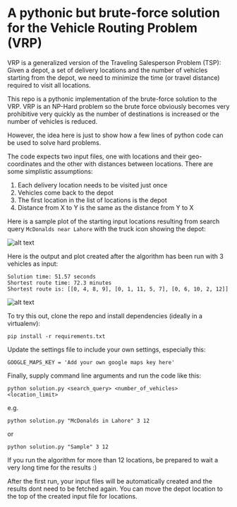 # A pythonic but brute-force solution for the Vehicle Routing Problem (VRP)

VRP is a generalized version of the Traveling Salesperson Problem (TSP): Given a depot, a set of delivery locations and the number of vehicles starting from the depot, we need to minimize the time (or travel distance) required to visit all locations.

This repo is a pythonic implementation of the brute-force solution to the VRP. VRP is an NP-Hard problem so the brute force obviously becomes very prohibitive very quickly as the number of destinations is increased or the number of vehicles is reduced. 

However, the idea here is just to show how a few lines of python code can be used to solve hard problems.

The code expects two input files, one with locations and their geo-coordinates and the other with distances between locations. There are some simplistic assumptions:

1. Each delivery location needs to be visited just once
2. Vehicles come back to the depot
3. The first location in the list of locations is the depot
4. Distance from X to Y is the same as the distance from Y to X

Here is a sample plot of the starting input locations resulting from search query ```McDonalds near Lahore``` with the truck icon showing the depot:


![alt text](https://i.imgur.com/1zQwMqA.jpg)

Here is the output and plot created after the algorithm has been run with 3 vehicles as input:
```
Solution time: 51.57 seconds
Shortest route time: 72.3 minutes
Shortest route is: [[0, 4, 8, 9], [0, 1, 11, 5, 7], [0, 6, 10, 2, 12]]
```

![alt text](https://i.imgur.com/HCBrhaS.jpg)

To try this out, clone the repo and install dependencies (ideally in a virtualenv):

```pip install -r requirements.txt```

Update the settings file to include your own settings, especially this:

```
GOOGLE_MAPS_KEY = 'Add your own google maps key here'
```

Finally, supply command line arguments and run the code like this:

```python solution.py <search_query> <number_of_vehicles> <location_limit>```

e.g.

```python solution.py "McDonalds in Lahore" 3 12```

or

```python solution.py "Sample" 3 12```

If you run the algorithm for more than 12 locations, be prepared to wait a very long time for the results :)

After the first run, your input files will be automatically created and the results dont need to be fetched again. 
You can move the depot location to the top of the created input file for locations.
